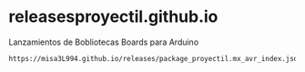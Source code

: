 # releasesproyectil.github.io
Lanzamientos de Bobliotecas Boards para Arduino
````
https://misa3L994.github.io/releases/package_proyectil.mx_avr_index.json

````
